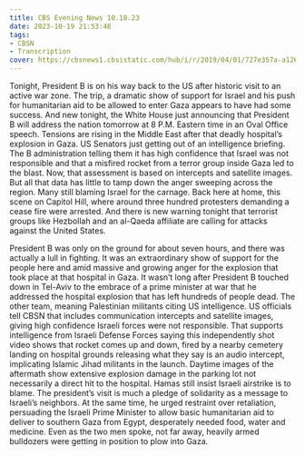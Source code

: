 ```yaml
---
title: CBS Evening News 10.18.23
date: 2023-10-19 21:53:48
tags:
- CBSN
- Transcription
cover: https://cbsnews1.cbsistatic.com/hub/i/r/2019/04/01/727e357a-a126-4138-a2c5-4d3222669d57/thumbnail/640x360/3ff2761028dc5c65cc4f07acd54bcd5c/cbsn2-logo-1920x1080.jpg
---
```

Tonight, President B is on his way back to the US after historic visit to an active war zone. The trip, a dramatic show of support for Israel and his push for humanitarian aid to be allowed to enter Gaza appears to have had some success. And new tonight, the White House just announcing that President B will address the nation tomorrow at 8 P.M. Eastern time in an Oval Office speech. Tensions are rising in the Middle East after that deadly hospital’s explosion in Gaza. US Senators just getting out of an intelligence briefing. The B administration telling them it has high confidence that Israel was not responsible and that a misfired rocket from a terror group inside Gaza led to the blast. Now, that assessment is based on intercepts and satellite images. But all that data has little to tamp down the anger sweeping across the region. Many still blaming Israel for the carnage. Back here at home, this scene on Capitol Hill, where around three hundred protesters demanding a cease fire were arrested. And there is new warning tonight that terrorist groups like Hezbollah and an al-Qaeda affiliate are calling for attacks against the United States. 

President B was only on the ground for about seven hours, and there was actually a lull in fighting. It was an extraordinary show of support for the people here and amid massive and growing anger for the explosion that took place at that hospital in Gaza. It wasn’t long after President B touched down in Tel-Aviv to the embrace of a prime minister at war that he addressed the hospital explosion that has left hundreds of people dead. The other team, meaning Palestinian militants citing US intelligence. US officials tell CBSN that includes communication intercepts and satellite images, giving high confidence Israeli forces were not responsible. That supports intelligence from Israeli Defense Forces saying this independently shot video shows that rocket comes up and down, fired by a nearby cemetery landing on hospital grounds releasing what they say is an audio intercept, implicating Islamic Jihad militants in the launch. Daytime images of the aftermath show extensive explosion damage in the parking lot not necessarily a direct hit to the hospital. Hamas still insist Israeli airstrike is to blame. The president’s visit is much a pledge of solidarity as a message to Israeli’s neighbors. At the same time, he urged restraint over retaliation, persuading the Israeli Prime Minister to allow basic humanitarian aid to deliver to southern Gaza from Egypt, desperately needed food, water and medicine. Even as the two men spoke, not far away, heavily armed bulldozers were getting in position to plow into Gaza. 
